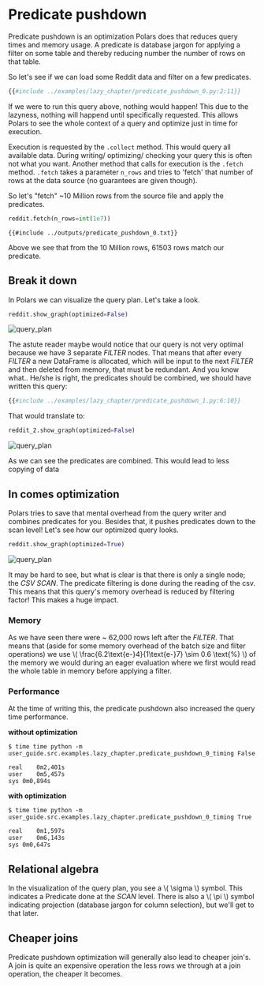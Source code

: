 # Predicate pushdown

Predicate pushdown is an optimization Polars does that reduces query times and memory usage. 
A predicate is database jargon for applying a filter on some table and thereby reducing number the number of rows on that
table.

So let's see if we can load some Reddit data and filter on a few predicates.

```python
{{#include ../examples/lazy_chapter/predicate_pushdown_0.py:2:11}}
```

If we were to run this query above, nothing would happen! This due to the lazyness, nothing will happend until specifically
requested. This allows Polars to see the whole context of a query and optimize just in time for execution.

Execution is requested by the `.collect` method. This would query all available data. During writing/ optimizing/ checking
your query this is often not what you want. Another method that calls for execution is the `.fetch` method. `.fetch` takes 
a parameter `n_rows` and tries to 'fetch' that number of rows at the data source (no guarantees are given though). 

So let's "fetch" ~10 Million rows from the source file and apply the predicates.

```python
reddit.fetch(n_rows=int(1e7))
```

```text
{{#include ../outputs/predicate_pushdown_0.txt}}
```

Above we see that from the 10 Million rows, 61503 rows match our predicate. 

## Break it down
In Polars we can visualize the query plan. Let's take a look.

``` python
reddit.show_graph(optimized=False)
```

![query_plan](../img/predicate_pushdown_0.png)

The astute reader maybe would notice that our query is not very optimal because we have 3 separate *FILTER* nodes. 
That means that after every *FILTER* a new DataFrame is allocated, which will be input to the next *FILTER* and then 
deleted from memory, that must be redundant.
And you know what.. He/she is right, the predicates should be combined, we should have written this query:

```python
{{#include ../examples/lazy_chapter/predicate_pushdown_1.py:6:10}}
```

That would translate to:

``` python
reddit_2.show_graph(optimized=False)
```
![query_plan](../img/predicate_pushdown_1.png)

As we can see the predicates are combined. This would lead to less copying of data 

## In comes optimization
Polars tries to save that mental overhead from the query writer and combines predicates for you. Besides that, it pushes 
predicates down to the scan level! Let's see how our optimized query looks.


``` python
reddit.show_graph(optimized=True)
```

![query_plan](../img/predicate_pushdown_0_optimized.png)

It may be hard to see, but what is clear is that there is only a single node; the *CSV SCAN*. The predicate filtering
is done during the reading of the csv. This means that this query's memory overhead is reduced by filtering factor!
This makes a huge impact. 

### Memory
As we have seen there were ~ 62,000 rows left after the *FILTER*. That means that 
 (aside for some memory overhead of the batch size and filter operations) we use \\( \frac{6.2\text{e-}4}{1\text{e-}7} \sim 0.6 \text{%} \\) 
 of the memory we would during an eager evaluation where we first would read the whole table in memory before applying a filter.
 
### Performance
At the time of writing this, the predicate pushdown also increased the query time performance.

**without optimization**

`$ time time python -m user_guide.src.examples.lazy_chapter.predicate_pushdown_0_timing False`

```text
real	0m2,401s
user	0m5,457s
sys	0m0,894s
```

**with optimization**

`$ time time python -m user_guide.src.examples.lazy_chapter.predicate_pushdown_0_timing True`

```text
real	0m1,597s
user	0m6,143s
sys	0m0,647s
```
 
 
## Relational algebra
In the visualization of the query plan, you see a \\( \sigma \\) symbol. This indicates a Predicate done at the *SCAN* level.
There is also a \\( \pi \\) symbol indicating projection (database jargon for column selection), but we'll get to that later.

## Cheaper joins
Predicate pushdown optimization will generally also lead to cheaper join's. A join is quite an expensive operation
the less rows we through at a join operation, the cheaper it becomes.
